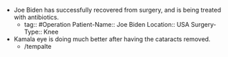 - Joe Biden has successfully recovered from surgery, and is being treated with antibiotics.
	- tag:: #Operation 
	  Patient-Name:: Joe Biden
	  Location:: USA
	  Surgery-Type:: Knee
- Kamala eye is doing much better after having the cataracts removed.
	- /tempalte